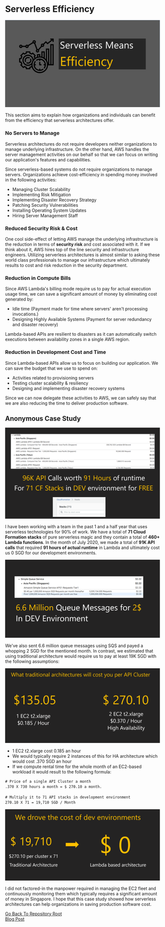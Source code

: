 # Serverless Efficiency

![Banner](https://github.com/allanchua101/serverless-ninja/blob/master/docs/001-serverless-efficiency/Banner.png)

This section aims to explain how organizations and individuals can benefit from the efficiency that serverless architectures offer.

### No Servers to Manage

Serverless architectures do not require developers neither organizations to manage underlying infrastructure. On the other hand, AWS handles the server management activities on our behalf so that we can focus on writing our application's features and capabilities.

Since serverless-based systems do not require organizations to manage servers. Organizations achieve cost-efficiency in spending money involved in the following activities:

- Managing Cluster Scalability
- Implementing Risk Mitigation
- Implementing Disaster Recovery Strategy
- Patching Security Vulnerabilities
- Installing Operating System Updates
- Hiring Server Management Staff

### Reduced Security Risk & Cost

One cool side-effect of letting AWS manage the underlying infrastructure is the reduction in terms of **security risk** and cost associated with it. If we think about it, AWS hires top of the line security and infrastructure engineers. Utilizing serverless architectures is almost similar to asking these world class professionals to manage our infrastructure which ultimately results to cost and risk reduction in the security department.

### Reduction in Compute Bills

Since AWS Lambda's billing mode require us to pay for actual execution usage time, we can save a significant amount of money by eliminating cost generated by:

- Idle time (Payment made for time where servers' aren't processing invocations.)
- Designing Highly Available Systems (Payment for server redundancy and disaster recovery)

Lambda-based APIs are resilient to disasters as it can automatically switch executions between availability zones in a single AWS region.

### Reduction in Development Cost and Time

Since Lambda-based APIs allow us to focus on building our application. We can save the budget that we use to spend on:

- Activities related to provisioning servers
- Testing cluster scalability & resiliency
- Designing and implementing disaster recovery systems

Since we can now delegate these activities to AWS, we can safely say that we are also reducing the time to deliver production software.

## Anonymous Case Study

![Case Study](https://github.com/allanchua101/serverless-ninja/blob/master/docs/001-serverless-efficiency/actual-lambda-cost.png)

I have been working with a team in the past 1 and a half year that uses serverless technologies for 90% of work. We have a total of **71 Cloud Formation stacks** of pure serverless magic and they contain a total of **460+ Lambda functions**. In the month of July 2020, we made a total of **91K API calls** that required **91 hours of actual runtime** in Lambda and ultimately cost us 0 SGD for our development environments.

![SQS](https://github.com/allanchua101/serverless-ninja/blob/master/docs/001-serverless-efficiency/sqs-cost.png)

We've also sent 6.6 million queue messages using SQS and payed a whopping 2 SGD for the mentioned month. In contrast, we estimated that using traditional architecture would require us to pay at least 19K SGD with the following assumptions:

![Traditional Architecture](https://github.com/allanchua101/serverless-ninja/blob/master/docs/001-serverless-efficiency/traditional-cost.png)

- 1 EC2 t2.xlarge cost 0.185 an hour
- We would typically require 2 instances of this for HA architecture which would cost .370 SGD an hour
- If we compute rental time for the whole month of an EC2-based workload it would result to the following formula:

```txt
# Price of a single API Cluster a month
.370 X 730 hours a month = $ 270.10 a month.

# Multiply it to 71 API stacks in development environment
270.10 X 71 = 19,710 SGD / Month
```

![Cost](https://github.com/allanchua101/serverless-ninja/blob/master/docs/001-serverless-efficiency/result.png)

I did not factored-in the manpower required in managing the EC2 fleet and continuously monitoring them which typically requires a significant amount of money in Singapore. I hope that this case study showed how serverless architectures can help organizations in saving production software cost.

[Go Back To Repository Root](https://github.com/allanchua101/serverless-ninja)  
[Blog Post](https://www.pogsdotnet.com/2020/08/serverless-ninja-serverless-efficiency.html)
